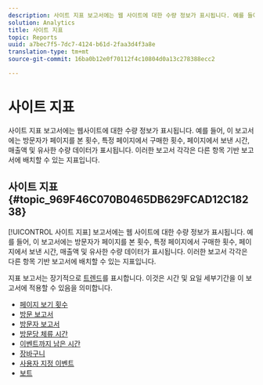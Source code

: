 ```yaml
---
description: 사이트 지표 보고서에는 웹 사이트에 대한 수량 정보가 표시됩니다. 예를 들어, 이 보고서에는 방문자가 페이지를 본 횟수, 특정 페이지에서 구매한 횟수, 페이지에서 보낸 시간, 매출액 및 유사한 수량 데이터가 표시됩니다. 이러한 보고서 각각은 다른 항목 기반 보고서에 배치할 수 있는 지표입니다.
solution: Analytics
title: 사이트 지표
topic: Reports
uuid: a7bec7f5-7dc7-4124-b61d-2faa3d4f3a8e
translation-type: tm+mt
source-git-commit: 16ba0b12e0f70112f4c10804d0a13c278388ecc2

---
```



# 사이트 지표

사이트 지표 보고서에는 웹사이트에 대한 수량 정보가 표시됩니다. 예를 들어, 이 보고서에는 방문자가 페이지를 본 횟수, 특정 페이지에서 구매한 횟수, 페이지에서 보낸 시간, 매출액 및 유사한 수량 데이터가 표시됩니다. 이러한 보고서 각각은 다른 항목 기반 보고서에 배치할 수 있는 지표입니다.

## 사이트 지표 {#topic_969F46C070B0465DB629FCAD12C18238}

[!UICONTROL 사이트 지표] 보고서에는 웹 사이트에 대한 수량 정보가 표시됩니다. 예를 들어, 이 보고서에는 방문자가 페이지를 본 횟수, 특정 페이지에서 구매한 횟수, 페이지에서 보낸 시간, 매출액 및 유사한 수량 데이터가 표시됩니다. 이러한 보고서 각각은 다른 항목 기반 보고서에 배치할 수 있는 지표입니다.

지표 보고서는 장기적으로 [트렌드](/help/components/c-variables/dimensionslist/reports-types.md)를 표시합니다. 이것은 시간 및 요일 세부기간을 이 보고서에 적용할 수 있음을 의미합니다. 

* [페이지 보기 횟수](/help/components/c-variables/dimensionslist/reports-page-views.md)
* [방문 보고서](/help/components/c-variables/dimensionslist/reports-visits.md)
* [방문자 보고서](/help/components/c-variables/dimensionslist/reports-visitors.md)
* [방문당 체류 시간](/help/components/c-variables/dimensionslist/reports-time-spent-per-visit.md)
* [이벤트까지 남은 시간](/help/components/c-variables/dimensionslist/reports-time-prior-to-event.md)
* [장바구니](/help/components/c-variables/dimensionslist/reports-shopping-cart.md)
* [사용자 지정 이벤트](/help/components/c-variables/dimensionslist/reports-custom-events.md)
* [보트](/help/components/c-variables/dimensionslist/reports-bots.md)
